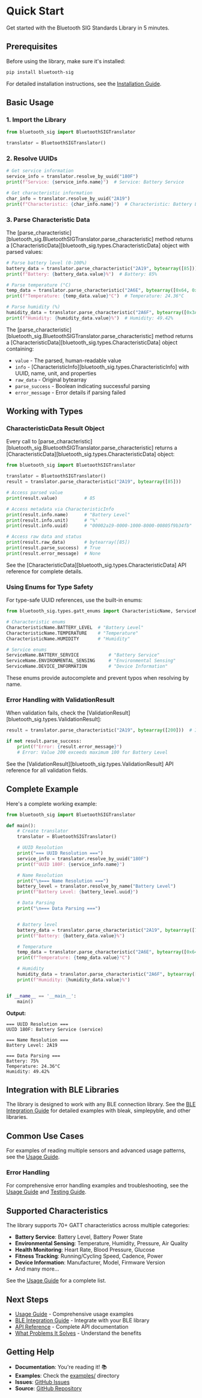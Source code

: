 # Quick Start

Get started with the Bluetooth SIG Standards Library in 5 minutes.

## Prerequisites

Before using the library, make sure it's installed:

```bash
pip install bluetooth-sig
```

For detailed installation instructions, see the [Installation Guide](installation.md).

## Basic Usage

### 1. Import the Library

```python
from bluetooth_sig import BluetoothSIGTranslator

translator = BluetoothSIGTranslator()
```

### 2. Resolve UUIDs

```python
# Get service information
service_info = translator.resolve_by_uuid("180F")
print(f"Service: {service_info.name}")  # Service: Battery Service

# Get characteristic information
char_info = translator.resolve_by_uuid("2A19")
print(f"Characteristic: {char_info.name}")  # Characteristic: Battery Level
```

### 3. Parse Characteristic Data

The [parse_characteristic][bluetooth_sig.BluetoothSIGTranslator.parse_characteristic] method returns a [CharacteristicData][bluetooth_sig.types.CharacteristicData] object with parsed values:

```python
# Parse battery level (0-100%)
battery_data = translator.parse_characteristic("2A19", bytearray([85]))
print(f"Battery: {battery_data.value}%")  # Battery: 85%

# Parse temperature (°C)
temp_data = translator.parse_characteristic("2A6E", bytearray([0x64, 0x09]))
print(f"Temperature: {temp_data.value}°C")  # Temperature: 24.36°C

# Parse humidity (%)
humidity_data = translator.parse_characteristic("2A6F", bytearray([0x3A, 0x13]))
print(f"Humidity: {humidity_data.value}%")  # Humidity: 49.42%
```

The [parse_characteristic][bluetooth_sig.BluetoothSIGTranslator.parse_characteristic] method returns a [CharacteristicData][bluetooth_sig.types.CharacteristicData] object containing:

- `value` - The parsed, human-readable value
- `info` - [CharacteristicInfo][bluetooth_sig.types.CharacteristicInfo] with UUID, name, unit, and properties
- `raw_data` - Original bytearray
- `parse_success` - Boolean indicating successful parsing
- `error_message` - Error details if parsing failed

## Working with Types

### CharacteristicData Result Object

Every call to [parse_characteristic][bluetooth_sig.BluetoothSIGTranslator.parse_characteristic] returns a [CharacteristicData][bluetooth_sig.types.CharacteristicData] object:

```python
from bluetooth_sig import BluetoothSIGTranslator

translator = BluetoothSIGTranslator()
result = translator.parse_characteristic("2A19", bytearray([85]))

# Access parsed value
print(result.value)          # 85

# Access metadata via CharacteristicInfo
print(result.info.name)      # "Battery Level"
print(result.info.unit)      # "%"
print(result.info.uuid)      # "00002a19-0000-1000-8000-00805f9b34fb"

# Access raw data and status
print(result.raw_data)       # bytearray([85])
print(result.parse_success)  # True
print(result.error_message)  # None
```

See the [CharacteristicData][bluetooth_sig.types.CharacteristicData] API reference for complete details.

### Using Enums for Type Safety

For type-safe UUID references, use the built-in enums:

```python
from bluetooth_sig.types.gatt_enums import CharacteristicName, ServiceName

# Characteristic enums
CharacteristicName.BATTERY_LEVEL  # "Battery Level"
CharacteristicName.TEMPERATURE    # "Temperature"
CharacteristicName.HUMIDITY       # "Humidity"

# Service enums
ServiceName.BATTERY_SERVICE           # "Battery Service"
ServiceName.ENVIRONMENTAL_SENSING     # "Environmental Sensing"
ServiceName.DEVICE_INFORMATION        # "Device Information"
```

These enums provide autocomplete and prevent typos when resolving by name.

### Error Handling with ValidationResult

When validation fails, check the [ValidationResult][bluetooth_sig.types.ValidationResult]:

```python
result = translator.parse_characteristic("2A19", bytearray([200]))  # Invalid: >100%

if not result.parse_success:
    print(f"Error: {result.error_message}")
    # Error: Value 200 exceeds maximum 100 for Battery Level
```

See the [ValidationResult][bluetooth_sig.types.ValidationResult] API reference for all validation fields.

## Complete Example

Here's a complete working example:

```python
from bluetooth_sig import BluetoothSIGTranslator

def main():
    # Create translator
    translator = BluetoothSIGTranslator()

    # UUID Resolution
    print("=== UUID Resolution ===")
    service_info = translator.resolve_by_uuid("180F")
    print(f"UUID 180F: {service_info.name}")

    # Name Resolution
    print("\n=== Name Resolution ===")
    battery_level = translator.resolve_by_name("Battery Level")
    print(f"Battery Level: {battery_level.uuid}")

    # Data Parsing
    print("\n=== Data Parsing ===")


    # Battery level
    battery_data = translator.parse_characteristic("2A19", bytearray([75]))
    print(f"Battery: {battery_data.value}%")

    # Temperature
    temp_data = translator.parse_characteristic("2A6E", bytearray([0x64, 0x09]))
    print(f"Temperature: {temp_data.value}°C")

    # Humidity
    humidity_data = translator.parse_characteristic("2A6F", bytearray([0x3A, 0x13]))
    print(f"Humidity: {humidity_data.value}%")


if __name__ == '__main__':
    main()

```

**Output:**

```text
=== UUID Resolution ===
UUID 180F: Battery Service (service)

=== Name Resolution ===
Battery Level: 2A19

=== Data Parsing ===
Battery: 75%
Temperature: 24.36°C
Humidity: 49.42%
```

## Integration with BLE Libraries

The library is designed to work with any BLE connection library. See the [BLE Integration Guide](guides/ble-integration.md) for detailed examples with bleak, simplepyble, and other libraries.

## Common Use Cases

For examples of reading multiple sensors and advanced usage patterns, see the [Usage Guide](usage.md).

### Error Handling

For comprehensive error handling examples and troubleshooting, see the [Usage Guide](usage.md) and [Testing Guide](testing.md).

## Supported Characteristics

The library supports 70+ GATT characteristics across multiple categories:

- **Battery Service**: Battery Level, Battery Power State
- **Environmental Sensing**: Temperature, Humidity, Pressure, Air Quality
- **Health Monitoring**: Heart Rate, Blood Pressure, Glucose
- **Fitness Tracking**: Running/Cycling Speed, Cadence, Power
- **Device Information**: Manufacturer, Model, Firmware Version
- And many more...

See the [Usage Guide](usage.md) for a complete list.

## Next Steps

- [Usage Guide](usage.md) - Comprehensive usage examples
- [BLE Integration Guide](guides/ble-integration.md) - Integrate with your BLE library
- [API Reference](api/core.md) - Complete API documentation
- [What Problems It Solves](what-it-solves.md) - Understand the benefits

## Getting Help

- **Documentation**: You're reading it! 📚
- **Examples**: Check the [examples/](https://github.com/RonanB96/bluetooth-sig-python/tree/main/examples) directory
- **Issues**: [GitHub Issues](https://github.com/RonanB96/bluetooth-sig-python/issues)
- **Source**: [GitHub Repository](https://github.com/RonanB96/bluetooth-sig-python)
